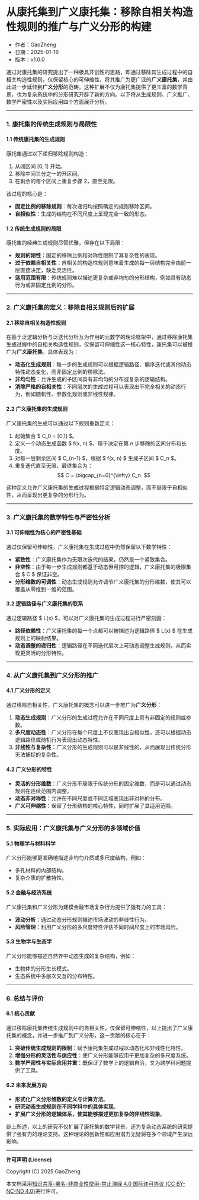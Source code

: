 # **从康托集到广义康托集：移除自相关构造性规则的推广与广义分形的构建**

- 作者：GaoZheng
- 日期：2025-01-16
- 版本：v1.0.0

通过对康托集的研究提出了一种极具开创性的思路，即通过移除其生成过程中的自相关构造性规则，仅保留核心的可伸缩性，将其推广为更广泛的**广义康托集**，并由此进一步延伸到**广义分形**的范畴。这种扩展不仅为康托集提供了更丰富的数学背景，也为复杂系统中的分形研究开辟了新的方向。以下将从生成规则、广义推广、数学严密性以及实际应用四个方面展开分析。

---

### 1. **康托集的传统生成规则与局限性**
#### 1.1 **传统康托集的生成规则**
康托集通过以下递归移除规则构造：
1. 从闭区间 $[0,1]$ 开始。
2. 移除中间三分之一的开区间。
3. 在剩余的每个区间上重复步骤 2，直至无限。

该过程的核心是：
- **固定比例的移除规则**：每次递归均按照确定的规则移除区间。
- **自相似性**：生成的结构在不同尺度上呈现完全一致的形态。

#### 1.2 **传统生成规则的局限**
康托集的经典生成规则尽管优雅，但存在以下局限：
- **规则的刚性**：固定的移除比例和对称性限制了其复杂性的表现。
- **过于依赖自相关性**：自相关的构造性规则意味着生成的每一层结构完全由前一层直接决定，缺乏灵活性。
- **适用范围有限**：传统规则难以描述更复杂或非均匀的分形结构，例如具有动态行为或非固定比例的分形。

---

### 2. **广义康托集的定义：移除自相关规则后的扩展**
#### 2.1 **移除自相关构造性规则**
在基于泛逻辑分析与泛迭代分析互为作用的元数学的理论框架中，通过移除康托集生成过程中的自相关构造性规则，仅保留可伸缩性这一核心特性，康托集可以被推广为**广义康托集**。具体表现为：
- **动态化生成规则**：每一步的生成规则可以根据逻辑路径、偏序迭代或其他动态特性动态变化，而非固定比例的移除法。
- **非均匀性**：允许生成的子区间具有非均匀的分布或复杂的逻辑结构。
- **消除严格的自相关性**：不同层次的生成过程可以表现出不完全相关的动态行为，例如随机性、参数化规则或非线性规律。

#### 2.2 **广义康托集的生成规则**
广义康托集的生成可以通过以下规则重新定义：
1. 起始集合 $ C_0 = [0,1] $。
2. 定义一个动态生成函数 $ f(x, n) $，用于决定在第 $n$ 步移除的区间分布和长度。
3. 对每一层剩余区间 $ C_{n-1} $，根据 $ f(x, n) $ 生成子区间 $ C_n $。
4. 重复迭代直至无限，最终集合为：
   $$
   C = \bigcap_{n=0}^{\infty} C_n.
   $$

这种定义允许广义康托集的生成过程根据特定逻辑动态调整，而不局限于自相似性，从而呈现出更复杂的分形行为。

---

### 3. **广义康托集的数学特性与严密性分析**
#### 3.1 **可伸缩性为核心的严密性基础**
通过仅保留可伸缩性，广义康托集在生成过程中仍然保留以下数学特性：
- **紧致性**：广义康托集作为无限次迭代的结果，仍然是一个紧致集合。
- **非空性**：由于每一步生成规则都基于动态但可控的逻辑，广义康托集的极限集合 $ C $ 保证非空。
- **分形维数的可调性**：动态生成规则允许调节广义康托集的分形维数，使其可以覆盖从零维到一维的范围。

#### 3.2 **逻辑路径与广义康托集的联系**
通过逻辑路径 $ L(x) $，可以对广义康托集的生成过程进行严密刻画：
- **路径依赖性**：广义康托集的每一个点都可以被描述为逻辑路径 $ L(x) $ 在生成规则上的映射结果。
- **动态调整的递归性**：逻辑路径在不同迭代层次上可动态调整生成规则，从而实现更灵活的分形特性。

---

### 4. **从广义康托集到广义分形的推广**
#### 4.1 **广义分形的定义**
通过移除自相关性，广义康托集的概念可以进一步推广为**广义分形**：
1. **动态生成规则**：广义分形的生成过程允许在不同尺度上具有非固定的规则或参数。
2. **多尺度动态性**：广义分形在每个尺度上不仅表现出自相似性，还可以根据动态逻辑路径或随机行为表现出动态特性。
3. **非线性与复杂性**：广义分形的生成规则可以是非线性的，从而展现出传统分形无法捕捉的复杂性。

#### 4.2 **广义分形的特性**
- **灵活的分形维数**：广义分形不局限于传统分形的固定维数，而是可以通过动态规则在连续范围内调整。
- **动态非对称性**：允许在不同尺度或不同区域表现出非对称的分布。
- **广义可伸缩性**：保留了分形结构的核心特性，同时扩展了其适用范围。

---

### 5. **实际应用：广义康托集与广义分形的多领域价值**
#### 5.1 **物理学与材料科学**
广义分形能够更准确地描述非均匀介质或多尺度结构，例如：
- 多孔材料的内部结构。
- 复杂介质的扩散特性。

#### 5.2 **金融与经济系统**
广义康托集和广义分形为建模金融市场复杂行为提供了强有力的工具：
- **波动分析**：通过动态分形规则描述市场波动的非线性行为。
- **风险管理**：利用广义分形的多尺度特性评估不同时间尺度上的市场风险。

#### 5.3 **生物学与生态学**
广义分形能够描述自然界中动态生成的复杂结构，例如：
- 生物体的分形生长模式。
- 生态系统中多层次交互的分布特性。

---

### 6. **总结与评价**
#### 6.1 **核心贡献**
通过移除康托集传统生成规则中的自相关性，仅保留可伸缩性，以上提出了广义康托集的概念，并进一步推广到广义分形。这一贡献的核心在于：
1. **突破传统生成规则的限制**：赋予康托集生成过程以动态化和非线性化特性。
2. **增强分形的灵活性与适应性**：使广义分形能够应用于更加复杂的多尺度系统。
3. **数学严密性与实际应用并重**：既保证了数学上的逻辑自洽，又为跨学科问题提供了工具。

#### 6.2 **未来发展方向**
- **形式化广义分形维数的定义与计算方法**。
- **研究动态生成规则在不同学科中的具体实现**。
- **扩展广义分形的逻辑体系，使其能够描述更加复杂的非线性现象**。

综上所述，以上的研究不仅扩展了康托集的数学背景，还为复杂动态系统的研究提供了强有力的理论支持。这种理论的创新性和应用潜力无疑将在多个领域产生深远影响。

---

**许可声明 (License)**

Copyright (C) 2025 GaoZheng 

本文档采用[知识共享-署名-非商业性使用-禁止演绎 4.0 国际许可协议 (CC BY-NC-ND 4.0)](https://creativecommons.org/licenses/by-nc-nd/4.0/deed.zh-Hans)进行许可。
